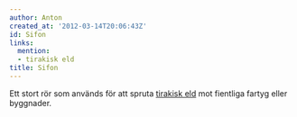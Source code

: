 ```yaml
---
author: Anton
created_at: '2012-03-14T20:06:43Z'
id: Sifon
links:
  mention:
  - tirakisk eld
title: Sifon
---
```


Ett stort rör som används för att spruta [tirakisk eld] mot fientliga fartyg eller byggnader.

  [tirakisk eld]: tirakisk_eld
